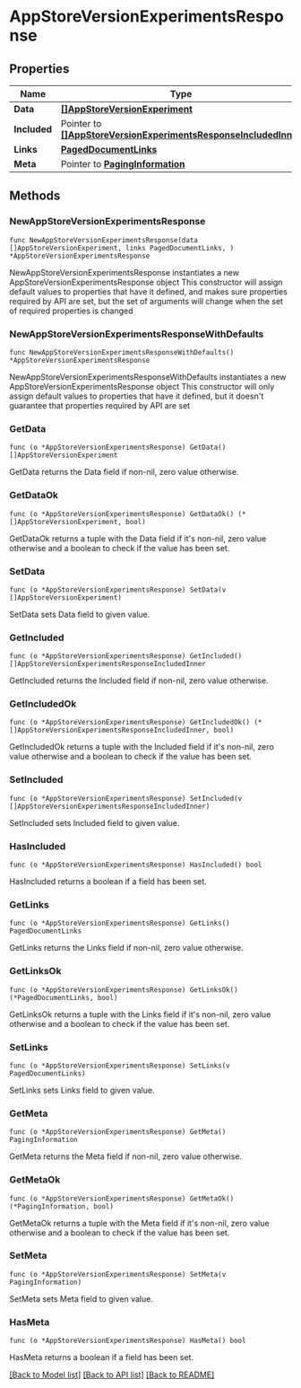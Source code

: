 # AppStoreVersionExperimentsResponse

## Properties

Name | Type | Description | Notes
------------ | ------------- | ------------- | -------------
**Data** | [**[]AppStoreVersionExperiment**](AppStoreVersionExperiment.md) |  | 
**Included** | Pointer to [**[]AppStoreVersionExperimentsResponseIncludedInner**](AppStoreVersionExperimentsResponseIncludedInner.md) |  | [optional] 
**Links** | [**PagedDocumentLinks**](PagedDocumentLinks.md) |  | 
**Meta** | Pointer to [**PagingInformation**](PagingInformation.md) |  | [optional] 

## Methods

### NewAppStoreVersionExperimentsResponse

`func NewAppStoreVersionExperimentsResponse(data []AppStoreVersionExperiment, links PagedDocumentLinks, ) *AppStoreVersionExperimentsResponse`

NewAppStoreVersionExperimentsResponse instantiates a new AppStoreVersionExperimentsResponse object
This constructor will assign default values to properties that have it defined,
and makes sure properties required by API are set, but the set of arguments
will change when the set of required properties is changed

### NewAppStoreVersionExperimentsResponseWithDefaults

`func NewAppStoreVersionExperimentsResponseWithDefaults() *AppStoreVersionExperimentsResponse`

NewAppStoreVersionExperimentsResponseWithDefaults instantiates a new AppStoreVersionExperimentsResponse object
This constructor will only assign default values to properties that have it defined,
but it doesn't guarantee that properties required by API are set

### GetData

`func (o *AppStoreVersionExperimentsResponse) GetData() []AppStoreVersionExperiment`

GetData returns the Data field if non-nil, zero value otherwise.

### GetDataOk

`func (o *AppStoreVersionExperimentsResponse) GetDataOk() (*[]AppStoreVersionExperiment, bool)`

GetDataOk returns a tuple with the Data field if it's non-nil, zero value otherwise
and a boolean to check if the value has been set.

### SetData

`func (o *AppStoreVersionExperimentsResponse) SetData(v []AppStoreVersionExperiment)`

SetData sets Data field to given value.


### GetIncluded

`func (o *AppStoreVersionExperimentsResponse) GetIncluded() []AppStoreVersionExperimentsResponseIncludedInner`

GetIncluded returns the Included field if non-nil, zero value otherwise.

### GetIncludedOk

`func (o *AppStoreVersionExperimentsResponse) GetIncludedOk() (*[]AppStoreVersionExperimentsResponseIncludedInner, bool)`

GetIncludedOk returns a tuple with the Included field if it's non-nil, zero value otherwise
and a boolean to check if the value has been set.

### SetIncluded

`func (o *AppStoreVersionExperimentsResponse) SetIncluded(v []AppStoreVersionExperimentsResponseIncludedInner)`

SetIncluded sets Included field to given value.

### HasIncluded

`func (o *AppStoreVersionExperimentsResponse) HasIncluded() bool`

HasIncluded returns a boolean if a field has been set.

### GetLinks

`func (o *AppStoreVersionExperimentsResponse) GetLinks() PagedDocumentLinks`

GetLinks returns the Links field if non-nil, zero value otherwise.

### GetLinksOk

`func (o *AppStoreVersionExperimentsResponse) GetLinksOk() (*PagedDocumentLinks, bool)`

GetLinksOk returns a tuple with the Links field if it's non-nil, zero value otherwise
and a boolean to check if the value has been set.

### SetLinks

`func (o *AppStoreVersionExperimentsResponse) SetLinks(v PagedDocumentLinks)`

SetLinks sets Links field to given value.


### GetMeta

`func (o *AppStoreVersionExperimentsResponse) GetMeta() PagingInformation`

GetMeta returns the Meta field if non-nil, zero value otherwise.

### GetMetaOk

`func (o *AppStoreVersionExperimentsResponse) GetMetaOk() (*PagingInformation, bool)`

GetMetaOk returns a tuple with the Meta field if it's non-nil, zero value otherwise
and a boolean to check if the value has been set.

### SetMeta

`func (o *AppStoreVersionExperimentsResponse) SetMeta(v PagingInformation)`

SetMeta sets Meta field to given value.

### HasMeta

`func (o *AppStoreVersionExperimentsResponse) HasMeta() bool`

HasMeta returns a boolean if a field has been set.


[[Back to Model list]](../README.md#documentation-for-models) [[Back to API list]](../README.md#documentation-for-api-endpoints) [[Back to README]](../README.md)


